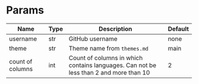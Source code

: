 # Params

| Name             | Type | Description                                                                           | Default |
|------------------|------|---------------------------------------------------------------------------------------|---------|
| username         | str  | GitHub username                                                                       | none    |
| theme            | str  | Theme name from `themes.md`                                                           | main    |
| count of columns | int  | Count of columns in which contains languages. Can not be less than 2 and more than 10 | 2       |
